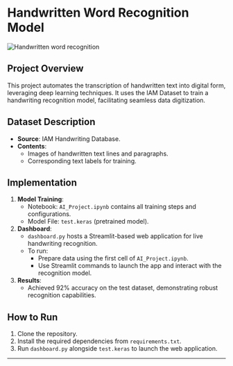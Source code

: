 # Handwritten Word Recognition Model  
![Handwritten word recognition](https://github.com/user-attachments/assets/8592c044-be31-4057-bc9e-9cbc47c987e2)

## Project Overview  
This project automates the transcription of handwritten text into digital form, leveraging deep learning techniques. It uses the IAM Dataset to train a handwriting recognition model, facilitating seamless data digitization.  

## Dataset Description  
- **Source**: IAM Handwriting Database.  
- **Contents**:  
  - Images of handwritten text lines and paragraphs.  
  - Corresponding text labels for training.  

## Implementation  
1. **Model Training**:  
   - Notebook: `AI_Project.ipynb` contains all training steps and configurations.  
   - Model File: `test.keras` (pretrained model).  
2. **Dashboard**:  
   - `dashboard.py` hosts a Streamlit-based web application for live handwriting recognition.  
   - To run:  
     - Prepare data using the first cell of `AI_Project.ipynb`.  
     - Use Streamlit commands to launch the app and interact with the recognition model.  
3. **Results**:  
   - Achieved 92% accuracy on the test dataset, demonstrating robust recognition capabilities.  

## How to Run  
1. Clone the repository.  
2. Install the required dependencies from `requirements.txt`.  
3. Run `dashboard.py` alongside `test.keras` to launch the web application.  

---
